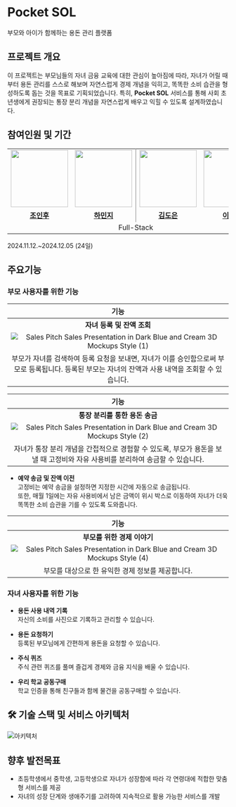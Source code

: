 # Pocket SOL
부모와 아이가 함께하는 용돈 관리 플랫폼

## 프로젝트 개요
이 프로젝트는 부모님들의 자녀 금융 교육에 대한 관심이 높아짐에 따라, 자녀가 어릴 때부터 용돈 관리를 스스로 해보며 자연스럽게 경제 개념을 익히고, 똑똑한 소비 습관을 형성하도록 돕는 것을 목표로 기획되었습니다. 특히, **Pocket SOL** 서비스를 통해 사회 초년생에게 권장되는 통장 분리 개념을 자연스럽게 배우고 익힐 수 있도록 설계하였습니다.


## 참여인원 및 기간
<table style="border: 0.5 solid gray">
 <tr>
    <td align="center"><a href="https://github.com/inhooinu"><img src="https://avatars.githubusercontent.com/inhooinu" width="130px;" alt=""></td>
    <td align="center" style="border-right : 0.5px solid gray"><a href="https://github.com/0321minji"><img src="https://avatars.githubusercontent.com/0321minji" width="130px;" alt=""></td>
    <td align="center"><a href="https://github.com/doeuni"><img src="https://avatars.githubusercontent.com/doeuni" width="130px;" alt=""></td>
    <td align="center" style="border-right : 0.5px solid gray"><a href="https://github.com/MINO1020"><img src="https://avatars.githubusercontent.com/MINO1020" width="130px;" alt=""></td>

  </tr>
  <tr>
    <td align="center"><a href="https://github.com/inhooinu"><b>조인후</b></td>
    <td align="center"style="border-right : 0.5px solid gray"><a href="https://github.com/0321minji" ><b>하민지</b></td>
    <td align="center"><a href="https://github.com/doeuni"><b>김도은</b></td>
    <td align="center"style="border-right : 0.5px solid gray"><a href="https://github.com/MINO1020" ><b>이민호</b></td>
  </tr>

  <tr>
    <td align = "center" colspan = "4" style="border-right : 0.5px solid gray">Full-Stack</td>
  </tr>
</table>

2024.11.12.~2024.12.05 (24일)

## 주요기능
### **부모 사용자를 위한 기능**
| 기능 |
|:----:|
| **자녀 등록 및 잔액 조회** |
| ![Sales Pitch Sales Presentation in Dark Blue and Cream 3D Mockups Style (1)](https://github.com/user-attachments/assets/17efd241-0b5a-4d05-888d-48f1a6a05075) |
| 부모가 자녀를 검색하여 등록 요청을 보내면, 자녀가 이를 승인함으로써 부모로 등록됩니다. 등록된 부모는 자녀의 잔액과 사용 내역을 조회할 수 있습니다. |


| 기능 |
|:----:|
| **통장 분리를 통한 용돈 송금** |
| ![Sales Pitch Sales Presentation in Dark Blue and Cream 3D Mockups Style (2)](https://github.com/user-attachments/assets/039102fd-fde3-4946-a29c-c063b9661c8b) |
| 자녀가 통장 분리 개념을 간접적으로 경험할 수 있도록, 부모가 용돈을 보낼 때 고정비와 자유 사용비를 분리하여 송금할 수 있습니다. |

- **예약 송금 및 잔액 이전**  
  고정비는 예약 송금을 설정하면 지정한 시간에 자동으로 송금됩니다.  
  또한, 매월 1일에는 자유 사용비에서 남은 금액이 위시 박스로 이동하여 자녀가 더욱 똑똑한 소비 습관을 기를 수 있도록 도와줍니다.
  
| 기능 |
|:----:|
| **부모를 위한 경제 이야기** |
| ![Sales Pitch Sales Presentation in Dark Blue and Cream 3D Mockups Style (4)](https://github.com/user-attachments/assets/4c226840-0dcc-4c9d-af15-9810056fe0f7) |
| 부모를 대상으로 한 유익한 경제 정보를 제공합니다. |

### **자녀 사용자를 위한 기능**

- **용돈 사용 내역 기록**  
  자신의 소비를 사진으로 기록하고 관리할 수 있습니다.

- **용돈 요청하기**  
  등록된 부모님에게 간편하게 용돈을 요청할 수 있습니다.

- **주식 퀴즈**  
  주식 관련 퀴즈를 풀며 즐겁게 경제와 금융 지식을 배울 수 있습니다.

- **우리 학교 공동구매**  
  학교 인증을 통해 친구들과 함께 물건을 공동구매할 수 있습니다.


## 🛠 기술 스택 및 서비스 아키텍처
![아키텍처](https://github.com/user-attachments/assets/1641dc9d-0f05-4de0-a392-78d4c7ed3f49)

## 향후 발전목표
* 초등학생에서 중학생, 고등학생으로 자녀가 성장함에 따라 각 연령대에 적합한 맞춤형 서비스를 제공
* 자녀의 성장 단계와 생애주기를 고려하여 지속적으로 활용 가능한 서비스를 개발
